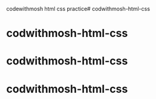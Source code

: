 codewithmosh html css practice# codwithmosh-html-css
# codwithmosh-html-css
# codwithmosh-html-css
# codwithmosh-html-css
